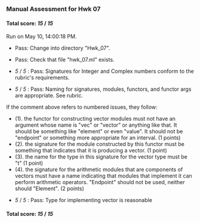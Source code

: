 ### Manual Assessment for Hwk 07

#### Total score: _15_ / _15_

Run on May 10, 14:00:18 PM.

+ Pass: Change into directory "Hwk_07".

+ Pass: Check that file "hwk_07.ml" exists.

+  _5_ / _5_ : Pass: Signatures for Integer and Complex numbers conform to the rubric's requirements.

    

+  _5_ / _5_ : Pass: Naming for signatures, modules, functors, and functor args are appropriate. See rubric.

    

If the comment above refers to numbered issues, they follow:

 - (1). the functor for constructing vector modules must not have an argument whose name is "vec" or "vector" or anything like that.  It should be something like "element" or even "value".  It should not be "endpoint" or something more appropriate for an interval. (1 points)
- (2). the signature for the module constructed by this functor must be something that indicates that it is producing a vector. (1 point)
- (3). the name for the type in this signature for the vector type must be "t" (1 point)
- (4). the signature for the arithmetic modules that are components of vectors must have a name indicating that modules that implement it can perform arithmetic operators.  "Endpoint" should not be used, neither should "Element". (2 points)

+  _5_ / _5_ : Pass: Type for implementing vector is reasonable

    

#### Total score: _15_ / _15_

